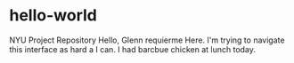 # hello-world
NYU Project Repository
Hello, Glenn requierme Here. I'm trying to navigate this interface as hard a I can.
I had barcbue chicken at lunch today.
